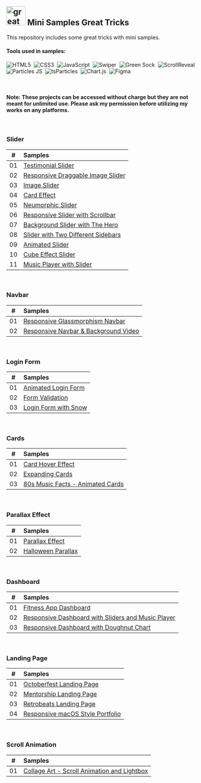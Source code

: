 ## <img src="https://user-images.githubusercontent.com/13468728/233831804-0f5c7ee5-d654-4c13-9c77-a5bd6dc4fe74.jpg" title="great tricks" alt="great tricks" width="50" height="50"/> Mini Samples Great Tricks

This repository includes some great tricks with mini samples.

#### Tools used in samples:

![HTML5](https://img.shields.io/badge/-HTML5-E34F26?style=for-the-badge&logo=html5&logoColor=white)&nbsp;
![CSS3](https://img.shields.io/badge/-CSS3-1572B6?style=for-the-badge&logo=css3)&nbsp;
![JavaScript](https://img.shields.io/badge/Javascript-F7DF1E.svg?style=for-the-badge&logo=javascript&logoColor=black)&nbsp;
![Swiper](https://img.shields.io/badge/swiper%20js-4287F5?style=for-the-badge&logo=swiper&logoColor=white)&nbsp;
![Green Sock](https://img.shields.io/badge/greensock-88CE02?style=for-the-badge&logo=greensock&logoColor=white)&nbsp;
![ScrollReveal](https://img.shields.io/badge/scrollreveal-8B49B8?style=for-the-badge&logo=scrollreveal&logoColor=white)&nbsp;
![Particles JS](https://img.shields.io/badge/particles%20js-10135E?style=for-the-badge&logo=particlejs&logoColor=white)&nbsp;
![tsParticles](https://img.shields.io/badge/tsParticles-262852?style=for-the-badge&logo=particlejs&logoColor=white)&nbsp;
![Chart.js](https://img.shields.io/badge/chart%20js-Cf7C8F?style=for-the-badge&logo=chartjs&logoColor=white)&nbsp;
![Figma](https://img.shields.io/badge/figma-6E12C4.svg?style=for-the-badge&logo=figma&logoColor=white)&nbsp;

<!--
![Sass](https://img.shields.io/badge/-Sass-CC6699?style=for-the-badge&logo=sass&logoColor=white)&nbsp;
-->

<br>

#### Note: These projects can be accessed without charge but they are not meant for unlimited use. Please ask my permission before utilizing my works on any platforms.

<br>

### Slider

|  #  | Samples                                                                                                                                |
| :-: | :------------------------------------------------------------------------------------------------------------------------------------- |
| 01  | [Testimonial Slider](https://github.com/ecemgo/mini-samples-great-tricks/tree/main/testimonial-slider-v1)                              |
| 02  | [Responsive Draggable Image Slider](https://github.com/ecemgo/mini-samples-great-tricks/tree/main/draggable-image-slider)              |
| 03  | [Image Slider](https://github.com/ecemgo/mini-samples-great-tricks/tree/main/image-slider)                                             |
| 04  | [Card Effect](https://github.com/ecemgo/mini-samples-great-tricks/tree/main/card-effect)                                               |
| 05  | [Neumorphic Slider](https://github.com/ecemgo/mini-samples-great-tricks/tree/main/neumorphic-slider)                                   |
| 06  | [Responsive Slider with Scrollbar](https://github.com/ecemgo/mini-samples-great-tricks/tree/main/responsive-slider-with-scrollbar)     |
| 07  | [Background Slider with The Hero](https://github.com/ecemgo/mini-samples-great-tricks/tree/main/background-slider-with-the-hero)       |
| 08  | [Slider with Two Different Sidebars](https://github.com/ecemgo/mini-samples-great-tricks/tree/main/slider-with-two-different-sidebars) |
| 09  | [Animated Slider](https://github.com/ecemgo/mini-samples-great-tricks/tree/main/animated-slider)                                       |
| 10  | [Cube Effect Slider](https://github.com/ecemgo/mini-samples-great-tricks/tree/main/cube-effect-slider)                                 |
| 11  | [Music Player with Slider](https://github.com/ecemgo/mini-samples-great-tricks/tree/main/music-player-with-slider)                     |

<br>

### Navbar

|  #  | Samples                                                                                                                                  |
| :-: | :--------------------------------------------------------------------------------------------------------------------------------------- |
| 01  | [Responsive Glassmorphism Navbar](https://github.com/ecemgo/mini-samples-great-tricks/tree/main/responsive-glassmorphism-navbar)         |
| 02  | [Responsive Navbar & Background Video](https://github.com/ecemgo/mini-samples-great-tricks/tree/main/responsive-navbar-background-video) |

<br>

### Login Form

|  #  | Samples                                                                                                     |
| :-: | :---------------------------------------------------------------------------------------------------------- |
| 01  | [Animated Login Form](https://github.com/ecemgo/mini-samples-great-tricks/tree/main/animated-login-form)    |
| 02  | [Form Validation](https://github.com/ecemgo/mini-samples-great-tricks/tree/main/clientside-form-validation) |
| 03  | [Login Form with Snow](https://github.com/ecemgo/mini-samples-great-tricks/tree/main/login-form-with-snow)  |

<br>

### Cards

|  #  | Samples                                                                                                          |
| :-: | :--------------------------------------------------------------------------------------------------------------- |
| 01  | [Card Hover Effect](https://github.com/ecemgo/mini-samples-great-tricks/tree/main/card-hover-effect)             |
| 02  | [Expanding Cards](https://github.com/ecemgo/mini-samples-great-tricks/tree/main/expanding-cards-harry-potter)    |
| 03  | [80s Music Facts - Animated Cards](https://github.com/ecemgo/mini-samples-great-tricks/tree/main/80s-music-fact) |

<br>

### Parallax Effect

|  #  | Samples                                                                                                |
| :-: | :----------------------------------------------------------------------------------------------------- |
| 01  | [Parallax Effect](https://github.com/ecemgo/mini-samples-great-tricks/tree/main/parallax-effect)       |
| 02  | [Halloween Parallax](https://github.com/ecemgo/mini-samples-great-tricks/tree/main/halloween-parallax) |

<br>

### Dashboard

|  #  | Samples                                                                                                                                 |
| :-: | :-------------------------------------------------------------------------------------------------------------------------------------- |
| 01  | [Fitness App Dashboard](https://github.com/ecemgo/mini-samples-great-tricks/tree/main/fitness-app-dashboard)                            |
| 02  | [Responsive Dashboard with Sliders and Music Player](https://github.com/ecemgo/mini-samples-great-tricks/tree/main/music-app-dashboard) |
| 03  | [Responsive Dashboard with Doughnut Chart](https://github.com/ecemgo/mini-samples-great-tricks/tree/main/event-dashboard)               |

<br>

### Landing Page

|  #  | Samples                                                                                                                 |
| :-: | :---------------------------------------------------------------------------------------------------------------------- |
| 01  | [Octoberfest Landing Page](https://github.com/ecemgo/mini-samples-great-tricks/tree/main/octoberfest-landing-page)      |
| 02  | [Mentorship Landing Page](https://github.com/ecemgo/mini-samples-great-tricks/tree/main/mentorship-landing-page)        |
| 03  | [Retrobeats Landing Page](https://github.com/ecemgo/mini-samples-great-tricks/tree/main/retrobeats-landing-page)        |
| 04  | [Responsive macOS Style Portfolio](https://github.com/ecemgo/mini-samples-great-tricks/tree/main/macos-style-portfolio) |

<br>

### Scroll Animation

|  #  | Samples                                                                                                                  |
| :-: | :----------------------------------------------------------------------------------------------------------------------- |
| 01  | [Collage Art - Scroll Animation and Lightbox](https://github.com/ecemgo/mini-samples-great-tricks/tree/main/collage-art) |
